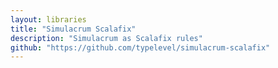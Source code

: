 ```yaml
---
layout: libraries
title: "Simulacrum Scalafix"
description: "Simulacrum as Scalafix rules"
github: "https://github.com/typelevel/simulacrum-scalafix"
---
```


